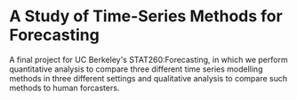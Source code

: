 # A Study of Time-Series Methods for Forecasting

A final project for UC Berkeley's STAT260:Forecasting, in which we perform quantitative analysis to compare three different time series modelling methods in three different settings and qualitative analysis to compare such methods to human forcasters.
